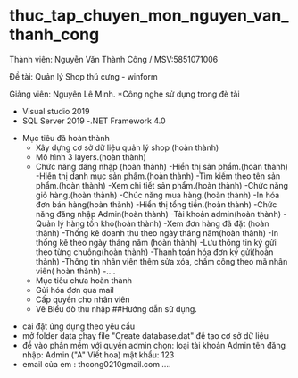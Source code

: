 # thuc_tap_chuyen_mon_nguyen_van_thanh_cong
Thành viên: Nguyễn Văn Thành Công / MSV:5851071006

Đề tài: Quản lý Shop thú cưng - winform

Giảng viên: Nguyên Lê Minh.
*Công nghẹ sử dụng trong đè tài
  - Visual studio 2019
  - SQL Server 2019 
  -.NET Framework 4.0
* Mục tiêu đã hoàn thành
  - Xây dựng cơ sở dữ liệu quản lý shop (hoàn thành)
  - Mô hình 3 layers.(hoàn thành)
  - Chức năng đăng nhập (hoàn thành)
  -Hiển thị sản phẩm.(hoàn thành)
  -Hiển thị danh mục sản phẩm.(hoàn thành)
  -Tìm kiếm theo tên sản phẩm.(hoàn thành)
  -Xem chi tiết sản phẩm.(hoàn thành)
  -Chức năng giỏ hàng.(hoàn thành)
  -Chúc năng mua hàng.(hoàn thành)
  -In hóa đơn bán hàng(hoàn thành)
  -Hiển thị tổng tiền.(hoàn thành)
  -Chức năng đăng nhập Admin(hoàn thành)
  -Tài khoản admin(hoàn thành)
  -Quản lý hàng tồn kho(hoàn thành)
  -Xem đơn hàng đã đặt (hoàn thành)
  -Thống kê doanh thu theo ngày tháng năm(hoàn thành)
  -In thống kê theo ngày tháng năm (hoàn thành)
  -Lưu thông tin ký gửi theo từng chuồng(hoàn thành)
  -Thanh toán hóa đơn ký gửi(hoàn thành)
  -Thông tin nhân viên thêm sửa xóa, chấm công theo mã nhân viên( hoàn thành)
  -....
  * Mục tiêu chưa hoàn thành
  - Gửi hóa đơn qua mail
  - Cấp quyền cho nhân viên 
  - Vẽ Biểu đò thu nhập
  ##Hướng dẫn sử dụng.
- cài đặt ứng dụng theo yêu  cầu
- mở folder data chạy file "Create database.dat" để tạo cơ sở dữ liệu
- để vào phần mềm với quyền admin chọn: loại tài khoản Admin tên đăng nhập: Admin ("A" Viết hoa) mật khẩu: 123
- email của em : thcong0210gmail.com
....
